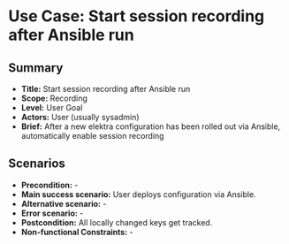 # Use Case: Start session recording after Ansible run

## Summary

- **Title:** Start session recording after Ansible run
- **Scope:** Recording
- **Level:** User Goal
- **Actors:** User (usually sysadmin)
- **Brief:** After a new elektra configuration has been rolled out via Ansible, automatically enable session recording

## Scenarios

- **Precondition:** -
- **Main success scenario:** User deploys configuration via Ansible.
- **Alternative scenario:** -
- **Error scenario:** -
- **Postcondition:** All locally changed keys get tracked.
- **Non-functional Constraints:** -

